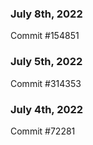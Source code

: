 ### July 8th, 2022

Commit #154851

### July 5th, 2022

Commit #314353


### July 4th, 2022

Commit #72281
